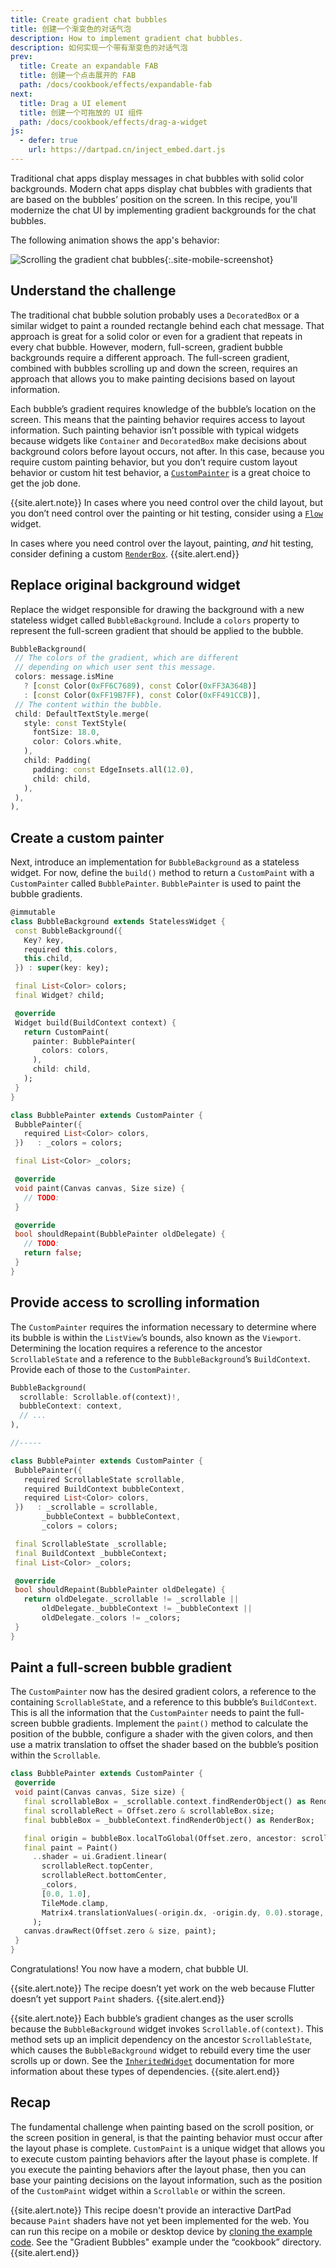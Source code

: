 ```yaml
---
title: Create gradient chat bubbles
title: 创建一个渐变色的对话气泡
description: How to implement gradient chat bubbles.
description: 如何实现一个带有渐变色的对话气泡
prev:
  title: Create an expandable FAB
  title: 创建一个点击展开的 FAB
  path: /docs/cookbook/effects/expandable-fab
next:
  title: Drag a UI element
  title: 创建一个可拖放的 UI 组件
  path: /docs/cookbook/effects/drag-a-widget
js:
  - defer: true
    url: https://dartpad.cn/inject_embed.dart.js
---
```


Traditional chat apps display messages in chat bubbles
with solid color backgrounds. Modern chat apps display
chat bubbles with gradients that are based 
on the bubbles’ position on the screen.
In this recipe, you'll modernize the chat UI by implementing
gradient backgrounds for the chat bubbles.

The following animation shows the app's behavior:

![Scrolling the gradient chat bubbles]({{site.url}}/assets/images/docs/cookbook/effects/GradientBubbles.gif){:.site-mobile-screenshot}

## Understand the challenge

The traditional chat bubble solution probably uses a
`DecoratedBox` or a similar widget to paint a rounded
rectangle behind each chat message. That approach is 
great for a solid color or even for a gradient that
repeats in every chat bubble. However, modern,
full-screen, gradient bubble backgrounds require 
a different approach. The full-screen gradient,
combined with bubbles scrolling up and down the screen,
requires an approach that allows you to make painting 
decisions based on layout information.

Each bubble’s gradient requires knowledge of the
bubble’s location on the screen. This means that
the painting behavior requires access to layout information.
Such painting behavior isn’t possible with typical widgets 
because widgets like `Container` and `DecoratedBox`
make decisions about background colors before layout occurs,
not after. In this case, because you require custom painting
behavior, but you don’t require custom layout behavior 
or custom hit test behavior, a [`CustomPainter`][] is
a great choice to get the job done. 

{{site.alert.note}}
  In cases where you need control over the child layout,
  but you don’t need control over the painting or hit testing,
  consider using a [`Flow`][] widget.

  In cases where you need control over the layout,
  painting, _and_ hit testing, 
  consider defining a custom [`RenderBox`][].
{{site.alert.end}}

## Replace original background widget

Replace the widget responsible for drawing the
background with a new stateless widget called
`BubbleBackground`. Include a `colors` property to 
represent the full-screen gradient that should be
applied to the bubble.

<!--skip-->
```dart
BubbleBackground(
 // The colors of the gradient, which are different
 // depending on which user sent this message.
 colors: message.isMine
   ? [const Color(0xFF6C7689), const Color(0xFF3A364B)]
   : [const Color(0xFF19B7FF), const Color(0xFF491CCB)],
 // The content within the bubble.
 child: DefaultTextStyle.merge(
   style: const TextStyle(
     fontSize: 18.0,
     color: Colors.white,
   ),
   child: Padding(
     padding: const EdgeInsets.all(12.0),
     child: child,
   ),
 ),
),
```

## Create a custom painter

Next, introduce an implementation for `BubbleBackground`
as a stateless widget. For now, define the `build()`
method to return a `CustomPaint` with a `CustomPainter`
called `BubblePainter`. `BubblePainter` is used to paint 
the bubble gradients.

<!--skip-->
```dart
@immutable
class BubbleBackground extends StatelessWidget {
 const BubbleBackground({
   Key? key,
   required this.colors,
   this.child,
 }) : super(key: key);

 final List<Color> colors;
 final Widget? child;

 @override
 Widget build(BuildContext context) {
   return CustomPaint(
     painter: BubblePainter(
       colors: colors,
     ),
     child: child,
   );
 }
}

class BubblePainter extends CustomPainter {
 BubblePainter({
   required List<Color> colors,
 })   : _colors = colors;

 final List<Color> _colors;

 @override
 void paint(Canvas canvas, Size size) {
   // TODO:
 }

 @override
 bool shouldRepaint(BubblePainter oldDelegate) {
   // TODO:
   return false;
 }
}
```

## Provide access to scrolling information

The `CustomPainter` requires the information necessary
to determine where its bubble is within the `ListView`’s bounds,
also known as the `Viewport`. Determining the location requires
a reference to the ancestor `ScrollableState` 
and a reference to the `BubbleBackground`’s
`BuildContext`. Provide each of those to the `CustomPainter`.

<!--skip-->
```dart
BubbleBackground(
  scrollable: Scrollable.of(context)!,
  bubbleContext: context,
  // ...
),

//-----

class BubblePainter extends CustomPainter {
 BubblePainter({
   required ScrollableState scrollable,
   required BuildContext bubbleContext,
   required List<Color> colors,
 })   : _scrollable = scrollable,
       _bubbleContext = bubbleContext,
       _colors = colors;

 final ScrollableState _scrollable;
 final BuildContext _bubbleContext;
 final List<Color> _colors;

 @override
 bool shouldRepaint(BubblePainter oldDelegate) {
   return oldDelegate._scrollable != _scrollable ||
       oldDelegate._bubbleContext != _bubbleContext ||
       oldDelegate._colors != _colors;
 }
}
```

## Paint a full-screen bubble gradient

The `CustomPainter` now has the desired gradient colors,
a reference to the containing `ScrollableState`,
and a reference to this bubble’s `BuildContext`.
This is all the information that the `CustomPainter` needs to 
paint the full-screen bubble gradients.
Implement the `paint()` method to calculate the position
of the bubble, configure a shader with the given colors, 
and then use a matrix translation to offset the shader
based on the bubble’s position within the `Scrollable`.

<!--skip-->
```dart
class BubblePainter extends CustomPainter {
 @override
 void paint(Canvas canvas, Size size) {
   final scrollableBox = _scrollable.context.findRenderObject() as RenderBox;
   final scrollableRect = Offset.zero & scrollableBox.size;
   final bubbleBox = _bubbleContext.findRenderObject() as RenderBox;

   final origin = bubbleBox.localToGlobal(Offset.zero, ancestor: scrollableBox);
   final paint = Paint()
     ..shader = ui.Gradient.linear(
       scrollableRect.topCenter,
       scrollableRect.bottomCenter,
       _colors,
       [0.0, 1.0],
       TileMode.clamp,
       Matrix4.translationValues(-origin.dx, -origin.dy, 0.0).storage,
     );
   canvas.drawRect(Offset.zero & size, paint);
 }
}
```

Congratulations! You now have a modern, chat bubble UI.

{{site.alert.note}}
  The recipe doesn’t yet work on the web because
  Flutter doesn’t yet support `Paint` shaders.
{{site.alert.end}}

{{site.alert.note}}
  Each bubble’s gradient changes as the user
  scrolls because the `BubbleBackground` widget
  invokes `Scrollable.of(context)`. This method 
  sets up an implicit dependency on the ancestor
  `ScrollableState`, which causes the `BubbleBackground`
  widget to rebuild every time the user scrolls 
  up or down. See the [`InheritedWidget`][] documentation
  for more information about these types of dependencies.
{{site.alert.end}}

## Recap

The fundamental challenge when painting based on the
scroll position, or the screen position in general,
is that the painting behavior must occur after the
layout phase is complete. `CustomPaint` is a unique
widget that allows you to execute custom painting
behaviors after the layout phase is complete.
If you execute the painting behaviors after the layout phase, 
then you can base your painting decisions on the layout
information, such as the position of the `CustomPaint`
widget within a `Scrollable` or within the screen.

{{site.alert.note}}
  This recipe doesn't provide an interactive DartPad because
  `Paint` shaders have not yet been implemented for the web.
  You can run this recipe on a mobile or desktop device by
  [cloning the example code][]. See the "Gradient Bubbles"
  example under the “cookbook” directory.
{{site.alert.end}}


[cloning the example code]: {{site.github}}/flutter/codelabs
[`CustomPainter`]: {{site.api}}/flutter/rendering/CustomPainter-class.html
[`Flow`]: {{site.api}}/flutter/widgets/Flow-class.html
[`InheritedWidget`]: {{site.api}}/flutter/widgets/InheritedWidget-class.html
[Issue 44152]: {{site.repo.flutter}}/issues/44152
[`RenderBox`]: {{site.api}}/flutter/rendering/RenderBox-class.html
